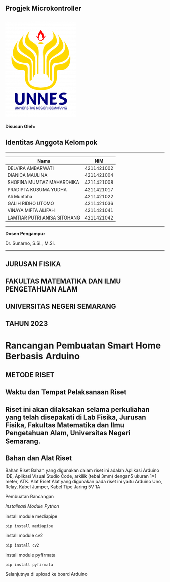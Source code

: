 ## Progjek Microkontroller
![CardioNet Logo](https://github.com/4211421036/g4lihru/blob/main/Pemprogaman/Pemprogaman%20Sistem%20Instrumentasi/Logo-Transparan-Warna-1-225x300.png)
---

**Disusun Oleh:**

## Identitas Anggota Kelompok
---
| Nama | NIM |
|------|------|
| DELVIRA AMBARWATI | 4211421002 |
| DIANICA MAULINA | 4211421004 |
| SHOFINA MUMTAZ MAHARDHIKA | 4211421008 |
| PRADIPTA KUSUMA YUDHA	| 4211421017|
| Ali Muntoha | 4211421022 |
| GALIH RIDHO UTOMO | 4211421036 |
| VINAYA MIFTA ALIFAH | 4211421041 |
| LAMTIAR PUTRI ANISA SITOHANG | 4211421042 |

---

**Dosen Pengampu:**

Dr. Sunarno, S.Si., M.Si.

---

## JURUSAN FISIKA
## FAKULTAS MATEMATIKA DAN ILMU PENGETAHUAN ALAM
## UNIVERSITAS NEGERI SEMARANG
## TAHUN 2023

# Rancangan Pembuatan Smart Home Berbasis Arduino
**METODE RISET**
---
Waktu dan Tempat Pelaksanaan Riset
---
Riset ini akan dilaksakan selama perkuliahan yang telah disepakati di Lab Fisika, Jurusan Fisika, Fakultas Matematika dan Ilmu Pengetahuan Alam, Universitas Negeri Semarang.
---
Bahan dan Alat Riset
---
Bahan Riset
Bahan yang digunakan dalam riset ini adalah Aplikasi Arduino IDE, Aplikasi Visual Studio Code, arkilik (tebal 3mm) dengan5 ukuran 1×1 meter, ATK.
Alat Riset
Alat yang digunakan pada riset ini yaitu Arduino Uno, Relay, Kabel Jumper, Kabel Tipe Jaring 5V 1A

Pembuatan Rancangan

_Instalisasi Module Python_

install module mediapipe

  	pip install mediapipe

install module cv2

	pip install cv2

install module pyfirmata

 	pip install pyfirmata

Selanjutnya di upload ke board Arduino
